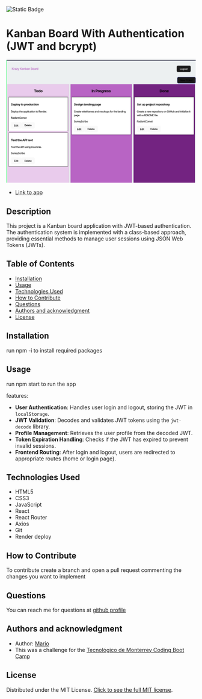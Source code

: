 ![Static Badge](https://img.shields.io/badge/license-MIT-blue?style=flat)

# Kanban Board With Authentication (JWT and bcrypt)
![App Image](./client/public/image.png)

- [Link to app](https://kanban-jwt-marver.netlify.app)

## Description
This project is a Kanban board application with JWT-based authentication. The authentication system is implemented with a class-based approach, providing essential methods to manage user sessions using JSON Web Tokens (JWTs).


## Table of Contents
- [Installation](#installation)
- [Usage](#usage)
- [Technologies Used](#technologies-used)
- [How to Contribute](#how-to-contribute)
- [Questions](#questions)
- [Authors and acknowledgment](#authors-and-acknowledgment)
- [License](#license)

## Installation
run npm -i to install required packages 

## Usage
run npm start to run the app

features:
- **User Authentication**: Handles user login and logout, storing the JWT in `localStorage`.
- **JWT Validation**: Decodes and validates JWT tokens using the `jwt-decode` library.
- **Profile Management**: Retrieves the user profile from the decoded JWT.
- **Token Expiration Handling**: Checks if the JWT has expired to prevent invalid sessions.
- **Frontend Routing**: After login and logout, users are redirected to appropriate routes (home or login page).


## Technologies Used
- HTML5
- CSS3
- JavaScript
- React
- React Router
- Axios
- Git
- Render deploy

## How to Contribute
To contribute create a branch and open a pull request commenting the changes you want to implement

## Questions
You can reach me for questions at [github profile](https://github.com/marioxabel)

## Authors and acknowledgment
- Author: [Mario](https://github.com/marioxabel)
- This was a challenge for the [Tecnológico de Monterrey Coding Boot Camp](https://bootcamp.tec.mx/coding/)

## License
Distributed under the MIT License. [Click to see the full MIT license](https://choosealicense.com/licenses/MIT/).